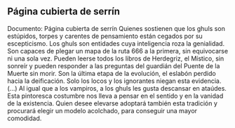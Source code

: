 ## Página cubierta de serrín
Documento: Página cubierta de serrín
Quienes sostienen que los ghuls son estúpidos, torpes y carentes de pensamiento están cegados por su escepticismo. Los ghuls son entidades cuya inteligencia roza la genialidad. Son capaces de plegar un mapa de la ruta 666 a la primera, sin equivocarse ni una sola vez. Pueden leerse todos los libros de Herdegriz, el Místico, sin sonreír y pueden responder a las preguntas del guardián del Puente de la Muerte sin morir. Son la última etapa de la evolución, el eslabón perdido hacia la deificación. Solo los locos y los ignorantes niegan esta evidencia.
(...)
Al igual que a los vampiros, a los ghuls les gusta descansar en ataúdes. Esta pintoresca costumbre nos lleva a pensar en el sentido y en la vanidad de la existencia. Quien desee elevarse adoptará también esta tradición y procurará elegir un modelo acolchado, para conseguir una mayor comodidad.
